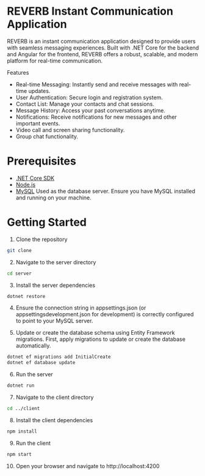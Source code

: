 # REVERB Instant Communication Application

REVERB is an instant communication application designed to provide users with seamless messaging experiences. Built with .NET Core for the backend and Angular for the frontend, REVERB offers a robust, scalable, and modern platform for real-time communication.

Features
- Real-time Messaging: Instantly send and receive messages with real-time updates.
- User Authentication: Secure login and registration system.
- Contact List: Manage your contacts and chat sessions.
- Message History: Access your past conversations anytime.
- Notifications: Receive notifications for new messages and other important events.
- Video call and screen sharing functionality.
- Group chat functionality.

# Prerequisites

- [.NET Core SDK](https://dotnet.microsoft.com/download)
- [Node.js](https://nodejs.org/en/download/)
- [MySQL](https://www.mysql.com/downloads/) Used as the database server. Ensure you have MySQL installed and running on your machine.

# Getting Started

1. Clone the repository
```sh
git clone
```

2. Navigate to the server directory
```sh
cd server
```

3. Install the server dependencies
```sh
dotnet restore
```

4. Ensure the connection string in appsettings.json (or appsettingsdevelopment.json for development) is correctly configured to point to your MySQL server.

5. Update or create the database schema using Entity Framework migrations. First, apply migrations to update or create the database automatically.
```sh
dotnet ef migrations add InitialCreate
dotnet ef database update
```

6. Run the server
```sh
dotnet run
```

7. Navigate to the client directory
```sh
cd ../client
```

8. Install the client dependencies
```sh
npm install
```

9. Run the client
```sh
npm start
```

10. Open your browser and navigate to http://localhost:4200

